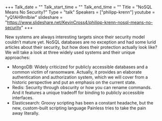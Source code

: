+++
Talk_date = ""
Talk_start_time = ""
Talk_end_time = ""
Title = "NoSQL Means No Security?"
Type = "talk"
Speakers = ["philipp-krenn"]
youtube = "yQ1AH9mIbiw"
slideshare = "https://www.slideshare.net/KevinCross4/philipp-krenn-nosql-means-no-security"
+++

New systems are always interesting targets since their security model couldn’t mature yet. NoSQL databases are no exception and had some lurid articles about their security, but how does their protection actually look like? We will take a look at three widely used systems and their unique approaches:
* MongoDB: Widely criticized for publicly accessible databases and a common victim of ransomware. Actually, it provides an elaborate authentication and authorization system, which we will cover from a historic perspective and put an emphasis on the current state.
* Redis: Security through obscurity or how you can rename commands. And it features a unique tradeoff for binding to publicly accessible interfaces.
* Elasticsearch: Groovy scripting has been a constant headache, but the new, custom-built scripting language Painless tries to take the pain away literally.